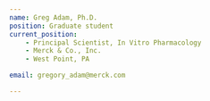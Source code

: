 ```yaml
---
name: Greg Adam, Ph.D.
position: Graduate student
current_position:
    - Principal Scientist, In Vitro Pharmacology
    - Merck & Co., Inc.
    - West Point, PA

email: gregory_adam@merck.com

---
```

